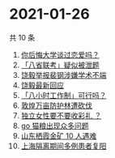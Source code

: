 # 2021-01-26

共 10 条

<!-- BEGIN -->
<!-- 最后更新时间 Tue Jan 26 2021 04:51:11 GMT+0800 (CST) -->
1. [你后悔大学谈过恋爱吗？](https://www.zhihu.com/search?q=后悔大学谈恋爱吗)
1. [「八省联考」疑似被泄题](https://www.zhihu.com/search?q=八省联考)
1. [饶毅举报裴钢涉嫌学术不端](https://www.zhihu.com/search?q=饶毅)
1. [饶毅最新回应](https://www.zhihu.com/search?q=饶毅)
1. [「八小时工作制」可行吗？](https://www.zhihu.com/search?q=八小时工作制)
1. [敦煌万亩防护林遭砍伐](https://www.zhihu.com/search?q=敦煌)
1. [独立女性要不要收彩礼 ？](https://www.zhihu.com/search?q=奇葩说)
1. [ go 猫粮出现众多问题](https://www.zhihu.com/search?q=go猫粮)
1. [山东栖霞金矿 10 人遇难](https://www.zhihu.com/search?q=山东金矿)
1. [上海隔离期间多例患者复阳](https://www.zhihu.com/search?q=上海疫情)
<!-- END -->
